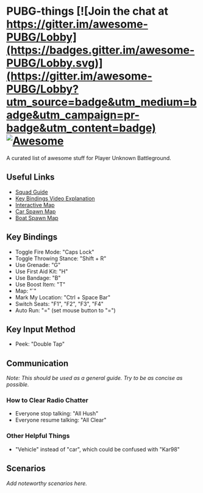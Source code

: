 # PUBG-things [![Join the chat at https://gitter.im/awesome-PUBG/Lobby](https://badges.gitter.im/awesome-PUBG/Lobby.svg)](https://gitter.im/awesome-PUBG/Lobby?utm_source=badge&utm_medium=badge&utm_campaign=pr-badge&utm_content=badge) [![Awesome](https://cdn.rawgit.com/sindresorhus/awesome/d7305f38d29fed78fa85652e3a63e154dd8e8829/media/badge.svg)](https://github.com/sindresorhus/awesome)

A curated list of awesome stuff for Player Unknown Battleground.

## Useful Links
* [Squad Guide](http://www.pcgamer.com/pubg-squad-guide/)
* [Key Bindings Video Explanation](https://www.bestpubg.com/guide-important-custom-key-bindings-playerunknowns-battlegrounds-pubg/)
* [Interactive Map](https://pubgmap.io/)
* [Car Spawn Map](http://indieobscura.com/article/1038/car-spawn-locations-in-playerunknowns-battlegrounds)
* [Boat Spawn Map](http://indieobscura.com/article/1072/all-boat-spawn-locations-in-playerunknowns-battlegrounds)

## Key Bindings
* Toggle Fire Mode: "Caps Lock"
* Toggle Throwing Stance: "Shift + R"
* Use Grenade: "G"
* Use First Aid Kit: "H"
* Use Bandage: "B"
* Use Boost Item: "T"
* Map: "`"
* Mark My Location: "Ctrl + Space Bar"
* Switch Seats: "F1", "F2", "F3", "F4"
* Auto Run: "=" (set mouse button to "=")

## Key Input Method
* Peek: "Double Tap"

## Communication
_Note: This should be used as a general guide.  Try to be as concise as possible._
### How to Clear Radio Chatter
* Everyone stop talking:  "All Hush"
* Everyone resume talking: "All Clear"

### Other Helpful Things
* "Vehicle" instead of "car", which could be confused with "Kar98"


## Scenarios
_Add noteworthy scenarios here._

